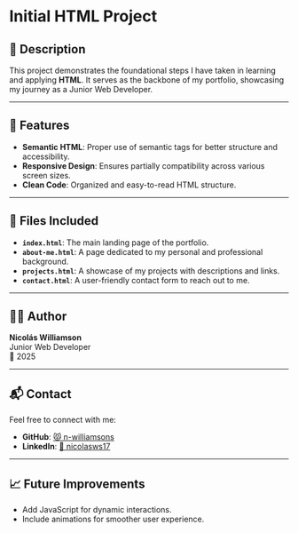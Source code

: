 # Initial HTML Project

## 📄 Description

This project demonstrates the foundational steps I have taken in learning and applying **HTML**. It serves as the backbone of my portfolio, showcasing my journey as a Junior Web Developer.

---

## 🌟 Features

- **Semantic HTML**: Proper use of semantic tags for better structure and accessibility.
- **Responsive Design**: Ensures partially compatibility across various screen sizes.
- **Clean Code**: Organized and easy-to-read HTML structure.

---

## 📂 Files Included

- **`index.html`**: The main landing page of the portfolio.
- **`about-me.html`**: A page dedicated to my personal and professional background.
- **`projects.html`**: A showcase of my projects with descriptions and links.
- **`contact.html`**: A user-friendly contact form to reach out to me.

---

## 👨‍💻 Author

**Nicolás Williamson**  
Junior Web Developer  
📅 2025  

---

## 📬 Contact

Feel free to connect with me:
- **GitHub**: [:pouting_cat: n-williamsons](https://github.com/n-williamsons)
- **LinkedIn**: [:briefcase: nicolasws17](https://linkedin.com/in/nicolasws17)

---

## 📈 Future Improvements

- Add JavaScript for dynamic interactions.
- Include animations for smoother user experience.